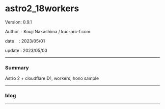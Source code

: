 ﻿# astro2_18workers

 Version: 0.9.1

 Author  : Kouji Nakashima / kuc-arc-f.com

 date    : 2023/05/01

 update  : 2023/05/03

***
### Summary

Astro 2 + cloudflare D1, workers, hono sample

***
### blog 

***

